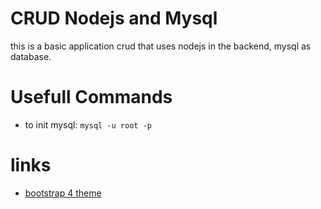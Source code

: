 # CRUD Nodejs and Mysql
this is a basic application crud that uses nodejs in the backend, mysql as database.

# Usefull Commands
- to init mysql: `mysql -u root -p`

# links
- [bootstrap 4 theme](https://bootswatch.com/4/lux/bootstrap.min.css)
<!DOCTYPE html>
<html lang="en">
<head>
    <meta charset="UTF-8">
    <meta name="viewport" content="width=device-width, initial-scale=1.0">
    <title>User Information</title>
    <script>
        function displayUserInfo() {
            // Get values from input fields
            var name = document.getElementById('name').value;
            var email = document.getElementById('email').value;
            var hobbies = document.getElementById('hobbies').checked ? 'Yes' : 'No';
            var city = document.getElementById('city').value;

            // Get selected gender
            var genderRadios = document.getElementsByName('gender');
            var gender;
            for (var i = 0; i < genderRadios.length; i++) {
                if (genderRadios[i].checked) {
                    gender = genderRadios[i].value;
                    break;
                }
            }

            // Display information in a table
            var table = document.getElementById('userInfoTable');
            var newRow = table.insertRow(table.rows.length);
            var cell1 = newRow.insertCell(0);
            var cell2 = newRow.insertCell(1);
            var cell3 = newRow.insertCell(2);
            var cell4 = newRow.insertCell(3);
            var cell5 = newRow.insertCell(4);

            cell1.innerHTML = name;
            cell2.innerHTML = email;
            cell3.innerHTML = hobbies;
            cell4.innerHTML = city;
            cell5.innerHTML = gender;
        }
    </script>
</head>
<body>
    <h1>User Information Form</h1>

    <form>
        <table>
            <tr>
                <td>Name:</td>
                <td><input type="text" id="name"></td>
            </tr>
            <tr>
                <td>Email:</td>
                <td><input type="email" id="email"></td>
            </tr>
            <tr>
                <td>Hobbies:</td>
                <td><input type="checkbox" id="hobbies"> Reading</td>
            </tr>
            <tr>
                <td>City:</td>
                <td>
                    <select id="city">
                        <option value="select">Select</option>
                        <option value="newyork">New York</option>
                        <option value="london">London</option>
                        <option value="tokyo">Tokyo</option>
                    </select>
                </td>
            </tr>
            <tr>
                <td>Gender:</td>
                <td>
                    <input type="radio" name="gender" value="male"> Male
                    <input type="radio" name="gender" value="female"> Female
                </td>
            </tr>
        </table>

        <button type="button" onclick="displayUserInfo()">Submit</button>
    </form>

    <h2>Entered Information:</h2>
    <table border="1" id="userInfoTable">
        <tr>
            <th>Name</th>
            <th>Email</th>
            <th>Hobbies</th>
            <th>City</th>
            <th>Gender</th>
        </tr>
    </table>
</body>
</html>
